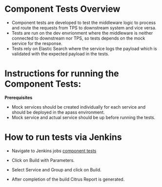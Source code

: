 # Component Tests Overview
* Component tests are developed to test the middleware logic to process and route the requests from TPS to downstream system and vice versa.
* Tests are run on the dev envrionment where the middleware is neither connected to downstream nor TPS, so tests depends on the mock service 
  for the response.
* Tests rely on Elastic Search where the service logs the payload which is validated with the expected payload in the tests.

# Instructions for running the Component Tests:

**Prerequisites**

*  Mock services should be created individually for each service and should be deployed in the apass environment.
*  Mock service and actual service should be up before running the tests.

# How to run tests via Jenkins
*  Navigate to Jenkins jobs [component tests](https://docs.oracle.com/javase/10/install/installation-jdk-and-jre-macos.htm)

*  Click on Build with Parameters.

*  Select Service and Group and click on Build.

*  After completion of the build Citrus Report is generated.
